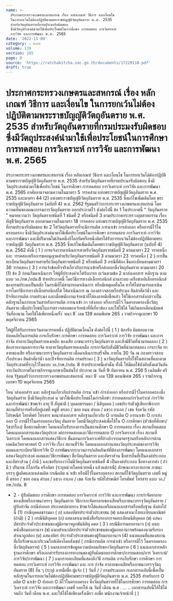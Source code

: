 ```yaml
---
name: >-
  ประกาศกระทรวงเกษตรและสหกรณ์ เรื่อง หลักเกณฑ์ วิธีการ และเงื่อนไข
  ในการยกเว้นไม่ต้องปฏิบัติตามพระราชบัญญัติวัตถุอันตราย พ.ศ. 2535
  สำหรับวัตถุอันตรายที่กรมประมงรับผิดชอบ
  ซึ่งมีวัตถุประสงค์นำมาใช้เพื่อประโยชน์ในการศึกษา การทดสอบ การวิเคราะห์
  การวิจัย และการพัฒนา พ.ศ. 2565
date: '2022-11-09'
category: ง พิเศษ
volume: 139
section: 265
page: 8
source: 'https://ratchakitcha.soc.go.th/documents/17229118.pdf'
draft: true
---
```


# ประกาศกระทรวงเกษตรและสหกรณ์ เรื่อง หลักเกณฑ์ วิธีการ และเงื่อนไข ในการยกเว้นไม่ต้องปฏิบัติตามพระราชบัญญัติวัตถุอันตราย พ.ศ. 2535 สำหรับวัตถุอันตรายที่กรมประมงรับผิดชอบ ซึ่งมีวัตถุประสงค์นำมาใช้เพื่อประโยชน์ในการศึกษา การทดสอบ การวิเคราะห์ การวิจัย และการพัฒนา พ.ศ. 2565

ประกาศกระทรวงเกษตรและสหกรณ์ เรื่อง หลักเกณฑ์ วิธีการ และเงื่อนไข ในการยกเว้นไม่ต้องปฏิบัติ ตามพระราชบัญญัติวัตถุอันตราย พ.ศ. 2535 สำหรับวัตถุอันตรายที่กรมประมงรับผิดชอบ ซึ่งมีวัตถุประสงค์นำมาใช้เพื่อประโยชน์ ในการศึกษา การทดสอบ การวิเคราะห์ การวิจัย และการพัฒนา พ.ศ. 2565 อาศัยอานาจตามความในมาตรา 5 วรรคสาม แห่งพระราชบัญญัติวัตถุอันตราย พ.ศ. 2535 และมาตรา 44 (2) แห่งพระราชบัญญัติวัตถุอันตราย พ.ศ. 2535 ซึ่งแก้ไขเพิ่มเติมโดย พระราชบัญญัติวัตถุอันตราย (ฉบับที่ 4) พ.ศ. 2562 รัฐมนตรีว่าการกระทรวงเกษตรและสหกรณ์ โดยความเห็นของคณะกรรมการวัตถุอันตราย ออกประกาศไว้ ดังต่อไปนี้ ข้อ 1 ในประกาศนี้ “ วัตถุอันตราย ” หมายความว่า วัตถุอันตรายชนิดที่ 1 ชนิดที่ 2 หรือชนิดที่ 3 ตามประกาศกระทรวงอุตสาหกรรม เรื่อง บัญชีวัตถุอันตราย ออกตามความในมาตรา 18 วรรคสอง แห่งพระราชบัญญัติวัตถุอันตราย พ.ศ. 2535 ที่กรมประมงรับผิดชอบ ข้อ 2 ให้วัตถุอันตรายที่จะมีการผลิต การนาเข้า การส่งออก หรือการมีไว้ในครอบครอง ซึ่งมีวัตถุประสงค์นามาใช้เพื่อประโยชน์ในการศึกษา การทดสอบ การวิเคราะห์ การวิจัย และการพัฒนา และมีปริมาณไม่เกินหนึ่งกิโลกรัมหรือหนึ่งลิตรได้รับการยกเว้นไม่ต้องปฏิบัติตามพระราชบัญญัติ วัตถุอันตราย พ.ศ. 2535 ซึ่งแก้ไขเพิ่มเติมโดยพระราชบัญญัติวัตถุอันตราย (ฉบับที่ 4) พ.ศ. 2562 ดังนี้ ( 1 ) การแจ้งการดาเนินการสาหรับวัตถุอันตรายชนิดที่ 2 ตามมาตรา 22 วรรคหนึ่งและ วรรคสองหรือการขออนุญาตสำหรับวัตถุอันตรายชนิดที่ 3 ตามมาตรา 23 วรรคหนึ่ง ( 2 ) การขึ้นทะเบียนวัตถุอันตรายสาหรับวัตถุอันตรายชนิดที่ 2 หรือชนิดที่ 3 กรณีที่ต้อง ขึ้นทะเบียนตามมาตรา 36 วรรคสอง ( 3 ) การแจ้งข้อเท็จจริงเกี่ยวกับการนาเข้าหรือส่งออกซึ่งวัตถุอันตราย ตามมาตรา 20 (1) ข้อ 3 ก่อนเริ่มดาเนินการ ให้ผู้ที่ประสงค์จะได้รับการย กเว้นตามข้อ 2 นาส่งเอกสาร หลักฐาน ตามแบบ วอ./กษ./กปม.8 ท้ายประกาศนี้ โดยวิธีการทางอิเล็กทรอนิกส์ ผ่านระบบ เครือข่ายอิเล็กทรอนิกส์ของกรมประมงเป็นหลัก ในกรณีที่ไม่สามารถดาเนินการ หรือมีเหตุผลอื่นใด ทาให้ไม่สามารถดาเนินการโดยวิธีการทางอิเล็กทรอนิกส์ได้ ให้ดาเนินการ ณ กองตรวจสอบเรือประมง สินค้าสัตว์น้ำ และปัจจัยการผลิต กรมประมง และเมื่อพนักงานเจ้าหน้าที่ได้ลงลายมือชื่อแล้ว ให้ใช้เอกสารดังกล่าวเป็นหลักฐานในการยกเว้นสาหรับการผลิต การนาเข้า กา รส่งออก หรือการมีไว้ ในครอบครองซึ่งวัตถุอันตราย เพื่อประโยชน์ในการตรวจสอบของเจ้าหน้าที่ที่เกี่ยวข้อง และให้ใช้ได้ ไม่เกินหกเดือนนับแต่วันที่ลงนาม โดยใช้ได้เพียงหนึ่งครั้ง ้ หนา 8 ่ เลม 139 ตอนพิเศษ 265 ง ราชกิจจานุเบกษา 10 พฤศจิกายน 2565

ให้ผู้ที่ได้รับการยกเว้นตามวรรคหนึ่ง ปฏิบัติตามเงื่อนไข ดังต่อไปนี้ ( 1 ) ต้องรับ ผิดชอบความปลอดภัยในการผลิต การเก็บรักษา การศึกษา การทดสอบ การวิเคราะห์ การวิจัย การพัฒนา และการกำจัด ทำลายวัตถุอันตรายคงเหลือ ของเสีย ภาชนะบรรจุวัตถุอันตราย และสิ่งมีชีวิตที่นำมาทดลอง ( 2 ) ต้องรายงานผลการกาจัด ทาลายวัตถุอันตรายคงเหลือ การกาจัดกับสิ่งมีชีวิตที่นำมาทดลอง การกาจัด ทาลายของเสีย หรือภาชนะบรรจุวัตถุอันตราย เมื่อดาเนินการเสร็จสิ้น ภายใน 30 วัน ณ กองตรวจสอบเรือประมง สินค้าสัตว์น้ำ และปัจจัยการผลิต กรมประมง ( 3 ) นาวัตถุอันตรายไปใช้ในสถานที่และตามวัตถุประสงค์ที่ระบุไว้ในแบบ วอ./กษ./กปม. 8 ท้ายประกาศนี้เท่านั้น ทั้งนี้ ให้มีผลใช้บังคับตั้งแต่วันถัดจากวันประกาศในราชกิจจานุเบกษาเป็นต้นไป ประกาศ ณ วันที่ 9 กันยายน พ.ศ. 256 5 เฉลิมชัย ศรีอ่อน รัฐมนตรีว่าการกระทรวงเกษตรและสหกรณ์ ้ หนา 9 ่ เลม 139 ตอนพิเศษ 265 ง ราชกิจจานุเบกษา 10 พฤศจิกายน 2565

ใบน ําส่งเอกสําร และ หลักฐํานเกี่ยวกับกํารผลิต กํารน ําเข้ํา กํารส่งออก หรือกํารมีไว้ในครอบครองซึ่งวัตถุอันตรําย ซึ่งมีวัตถุประสงค์ น ํามําใช้เพื่อประโยชน์ในกํารศึกษํา กํารทดสอบกํารวิเครําะห์ กํารวิจัย และกํารพัฒนํา ข้าพเจ้า อายุ ปี สัญชาติ ( บุคคลธรรมดา / นิติบุคคล ) เลขประจำตัวผู้เสียภาษีอากร สถานที่ทำการหรือที่อยู่เลขที่ หมู่ที่ ตรอก / ซอย ถนน ตำบล / แขวง อาเภอ / เขต จังหวัด รหัสไปรษณีย์ โทรศัพท์ โทรสาร ขอนาส่งเอกสาร หลักฐานเกี่ยวกับ O การผลิต O การนาเข้า O การส่งออก O การมีไว้ในครอบครองวัตถุ อันตราย โดยมีวัตถุประสงค์เพื่อใช้ใน O การศึกษา (หัวข้อที่ศึกษา/วิชา/เรื่อง) ชื่อสถานศึกษา โดยแนบใบรับรองการเป็นสถานศึกษา O การทดสอบ เรื่อง สถานที่ทดสอบ โดยแนบเอกสารแสดงวัตถุประส งค์การทดสอบและวิธีการทดสอบ O การวิเคราะห์ เรื่อง สถานที่วิเคราะห์ โดยแนบเอกสารแสดงวิธีการ ขั้นตอนการวิเคราะห์ที่อ้างอิงจากมาตรฐานหรือหลักการด้านเทคนิควิทยาศาสตร์ O การวิจัย เรื่อง สถานที่วิจัย โดยแนบเอกสารแสดงวัตถุประสงค์ของการวิจัย แผนและระเบียบวิธีการวิจัย O การพัฒนากระบวนการ/ผลิตภัณฑ์ที่ต้องการพัฒนา โดยแนบเอกสารแสดงวัตถุประสงค์ แผนและวิธีการพัฒนา ชื่อวัตถุอันตราย และอัตราส่วน ชื่อสารอื่นที่เป็นองค์ประกอบและอัตราส่วน ( ถ้ำมี ) และขอรับรองว่าไม่มีวัตถุอันตรายชนิดที่ 4 เป็นองค์ประกอบ ชื่อทางการค้า ( ถ้ามี ) ปริมาณ กิโลกรัม หรือลิตร (ระบุหน่วยใดหน่วยหนึ่ง แล้วแต่กรณี) ลักษณะทางกายภาพ ภาชนะบรรจุ ผู้ผลิตและแหล่งผลิต กรณีผลิต น ําเข้ํา หรือมีไว้ในครอบครอง สถานที่ใช้วัตถุอันตราย เลขที่ หมู่ที่ ตรอก / ซอย ถนน ตำบล / แขวง อาเภอ / เขต จังหวัด รหัสไปรษณีย์ โทรศัพท์ โทรสาร แบบ วอ./กษ./กปม. 8

- 2 - ผู้รับผิดชอบ การศึกษา การทดสอบ การวิเคราะห์ การวิจัย และการพัฒนา การกำจัดทาลายของเสียหรือภาชนะบรรจุ วัตถุอันตราย วิธีการกาจัดทาลายของเสียหรือภาชนะบรรจุวัตถุอันตราย / ผู้รับกำจัด กรณีส่งออก ประเทศปลายทาง ข้าพเจ้าได้แสดงหรือแนบเอกสารหรือหลักฐาน ดังต่อไปนี้ (1) กรณีบุคคลธรรมดา ( ก) แสดงบัตรประจำตัวประชาชน (ข) แสดงสาเนาใบทะเบียนพาณิชย์ (ถ้ามี) ( 2 ) กรณีนิติบุคคล (ก) แสดงสาเนาหนังสือรับรองการจดทะเบียนนิติบุคคล (ข) แสดงบัตรประจำตัวประชาชนของผู้มีอานาจผูกพันนิติบุ คคล ( 3 ) กรณีมีการมอบอานาจ (ก) แนบหนังสือมอบอานาจ (ข) แนบสำเนาบัตรประจำตัวประชาชนของผู้มอบอานาจพร้อมลงนามรับรองสำเนาถูกต้อง (ค) แสดงบัตร ประจำตัวประชาชนของผู้รับมอบอานาจ (4) แนบแผนที่แสดงสถานที่เก็บรักษาและบริเวณใกล้เคียงโดยสังเขป ( กรณีการผลิต การนำเข้า หรือการมีไว้ ในครอบครองซึ่งวัตถุอันตราย) ( 5 ) แนบเอกสารข้อมูลความปลอดภัยของวัตถุอันตราย ( 6 ) แนบเอกสารหลักฐานการศึกษา หรือเอกสารรับรองการทางานของผู้รับผิดชอบการศึกษา/การทดสอบ/การ วิเคราะห์/การวิจัย/การพัฒนา ( 7 ) แนบรายละเอียดที่แสดงถึงวิธี การผลิต การเก็บรักษา การศึกษา การทดสอบ การวิเคราะห์ การวิจัย การพัฒนา และ การ กำจัด ทาลายของเสียหรือภาชนะบรรจุวัตถุอันตราย (8) อื่น ๆ (ระบุ) ลายมือชื่อ ผู้แจ้ง ( ) วันที่ / / กรมประมงออ กเอกสารฉบับนี้เพื่อเป็นหลักฐานในการยกเว้นไม่ต้องปฏิบัติตามพระราชบัญญัติวัตถุอันตราย พ.ศ. 2535 สำหรับการ O ผลิต O นาเข้า O ส่งออก O มีไว้ในครอบครอง ซึ่งวัตถุอันตรายที่ใช้ในการศึกษา การทดสอบ การวิเคราะห์ การวิจัย และการพัฒนา เลขที่ ออกให้ ณ วันที่ เดือน พ.ศ . ... .. เอกสารฉบับนี้ให้ใช้ได้จนถึง วันที่ เดือน พ.ศ. และให้ใช้ได้เพียงครั้งเดียว ลงชื่อ พนักงานเจ้าหน้าที่ ( )
